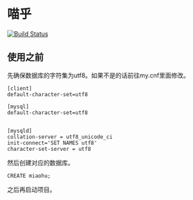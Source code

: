 # 喵乎
[![Build Status](https://www.travis-ci.org/Nbsaw/miaohu.svg?branch=master)](https://www.travis-ci.org/Nbsaw/miaohu)

## 使用之前

先确保数据库的字符集为utf8。如果不是的话前往my.cnf里面修改。

``` mysql
[client]
default-character-set=utf8

[mysql]
default-character-set=utf8


[mysqld]
collation-server = utf8_unicode_ci
init-connect='SET NAMES utf8'
character-set-server = utf8
```

然后创建对应的数据库。

``` mysql
CREATE miaohu;
```

之后再启动项目。
